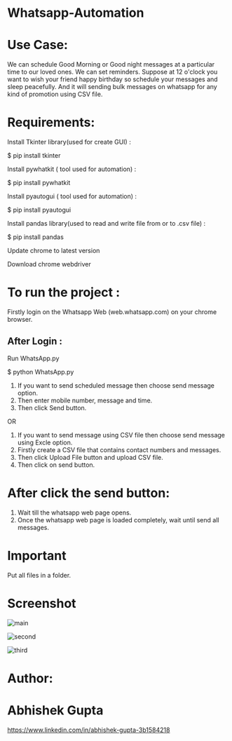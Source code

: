 # Whatsapp-Automation

# Use Case:
We can schedule Good Morning or Good night messages at a particular time to our loved ones. We can set reminders. Suppose at 12 o'clock you want to wish your friend happy birthday so schedule your messages and sleep peacefully. And it will sending bulk messages on whatsapp for any kind of promotion using CSV file.


# Requirements:
Install Tkinter library(used for create GUI) :

$ pip install tkinter

Install pywhatkit ( tool used for automation) :

$ pip install pywhatkit

Install pyautogui ( tool used for automation) :

$ pip install pyautogui

Install pandas library(used to read and write file from or to .csv file) :

$ pip install pandas

Update chrome to latest version

Download chrome webdriver

# To run the project :
Firstly login on the Whatsapp Web (web.whatsapp.com) on your chrome browser.

## After Login :

Run WhatsApp.py

$ python WhatsApp.py


1. If you want to send scheduled message then choose send message option.
2. Then enter mobile number, message and time.
3. Then click Send button.

OR
1. If you want to send message using CSV file then choose send message using Excle option.
2. Firstly create a CSV file that contains contact numbers and messages.
3. Then click Upload File button and upload CSV file.
4. Then click on send button.

# After click the send button:
1. Wait till the whatsapp web page opens.
2. Once the whatsapp web page is loaded completely, wait until send all messages. 

# Important

Put all files in a folder.

# Screenshot

![main](https://user-images.githubusercontent.com/95033382/151716316-ee71e9e1-4aa8-4345-be96-4c0f48fce18c.PNG)

![second](https://user-images.githubusercontent.com/95033382/151716324-d95cafd1-2a6f-44c9-9623-829040dd58f6.PNG)

![third](https://user-images.githubusercontent.com/95033382/151716332-ab63e74d-433f-4551-be60-1574997c31a9.PNG)

# Author:

# Abhishek Gupta
https://www.linkedin.com/in/abhishek-gupta-3b1584218
